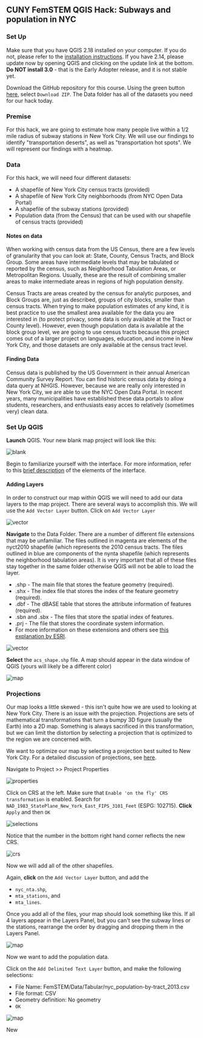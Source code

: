 ## CUNY FemSTEM QGIS Hack: Subways and population in NYC

### Set Up
Make sure that you have QGIS 2.18 installed on your computer. If you do not, please refer to the [installation instructions](https://github.com/michellejm/Intro-QGIS-CUNY-FemSTEM/Install-QGIS.md). If you have 2.14, please update now by opening QGIS and clicking on the update link at the bottom. **Do NOT install 3.0** - that is the Early Adopter release, and it is not stable yet.

Download the GitHub repository for this course. Using the green button [here](https://github.com/michellejm/Intro-QGIS-CUNY-FemSTEM), select `Download ZIP`. The Data folder has all of the datasets you need for our hack today. 

### Premise

For this hack, we are going to estimate how many people live within a 1/2 mile radius of subway stations in New York City. We will use our findings to identify "transportation deserts", as well as "transportation hot spots". We will represent our findings with a heatmap. 

### Data 

For this hack, we will need four different datasets:
- A shapefile of New York City census tracts (provided)
- A shapefile of New York City neighborhoods (from NYC Open Data Portal)
- A shapefile of the subway stations (provided)
- Population data (from the Census) that can be used with our shapefile of census tracts (provided)

#### Notes on data

When working with census data from the US Census, there are a few levels of granularity that you can look at: State, County, Census Tracts, and Block Group. Some areas have intermediate levels that may be tabulated or reported by the census, such as Neighborhood Tabulation Areas, or Metropolitan Regions. Usually, these are the result of combining smaller areas to make intermediate areas in regions of high population density. 

Census Tracts are areas created by the census for analytic purposes, and Block Groups are, just as described, groups of city blocks, smaller than census tracts. When trying to make population estimates of any kind, it is best practice to use the smallest area available for the data you are interested in (to protect privacy, some data is only available at the Tract or County level). However, even though population data is available at the block group level, we are going to use census tracts because this project comes out of a larger project on languages, education, and income in New York City, and those datasets are only available at the census tract level. 

#### Finding Data
Census data is published by the US Government in their annual American Community Survey Report. You can find historic census data by doing a data query at NHGIS. However, because we are really only interested in New York City, we are able to use the NYC Open Data Portal. In recent years, many municipalities have established these data portals to allow students, researchers, and enthusiasts easy acces to relatively (sometimes very) clean data. 



### Set Up QGIS

**Launch** QGIS. Your new blank map project will look like this:

![blank](https://github.com/CenterForSpatialResearch/MappingForTheUrbanHumanities_2018/blob/master/Images/mappingdata01_01.png)

Begin to familiarize yourself with the interface. For more information, refer to this [brief description](https://github.com/CenterForSpatialResearch/MappingForTheUrbanHumanities/blob/master/Resources/QGIS_InterfaceDescription.md) of the elements of the interface. 

#### Adding Layers

In order to construct our map within QGIS we will need to add our data layers to the map project. There are several ways to accomplish this. We will use the `Add Vector Layer` button. Click on `Add Vector Layer`

![vector](https://github.com/CenterForSpatialResearch/MappingForTheUrbanHumanities_2018/blob/master/Images/mappingdata01_02.png)

**Navigate** to the Data Folder. There are a number of different file extensions that may be unfamiliar. The files outlined in magenta are elements of the nyct2010 shapefile (which represents the 2010 census tracts. The files outlined in blue are components of the nynta shapefile (which represents the neighborhood tabulation areas). It is very important that all of these files stay together in the same folder otherwise QGIS will not be able to load the layer.

* .shp - The main file that stores the feature geometry (required).
* .shx - The index file that stores the index of the feature geometry (required).
* .dbf - The dBASE table that stores the attribute information of features (required).
* .sbn and .sbx - The files that store the spatial index of features.
* .prj - The file that stores the coordinate system information.
* For more information on these extensions and others see [this explanation by ESRI](http://webhelp.esri.com/arcgisdesktop/9.2/index.cfm?TopicName=Shapefile_file_extensions).

![vector](https://github.com/michellejm/Intro-QGIS-CUNY-FemSTEM/blob/master/Images/femstem01_01.png) 

**Select** the `acs_shape.shp` file. A map should appear in the data window of QGIS (yours will likely be a different color)

![map](https://github.com/michellejm/Intro-QGIS-CUNY-FemSTEM/blob/master/Images/femstem01_02.png)


### Projections

Our map looks a little skewed - this isn't quite how we are used to looking at New York City. There is an issue with the projection. Projections are sets of mathematical transformations that turn a bumpy 3D figure (usually the Earth) into a 2D map. Something is always sacrificed in this transformation, but we can limit the distortion by selecting a projection that is optimized to the region we are concerned with. 

We want to optimize our map by selecting a projection best suited to New York City. For a detailed discussion of projections, see [here](http://www.geo.hunter.cuny.edu/~jochen/gtech201/lectures/lec6concepts/map%20coordinate%20systems/how%20to%20choose%20a%20projection.htm). 

Navigate to Project >> Project Properties

![properties](https://github.com/michellejm/Intro-QGIS-CUNY-FemSTEM/blob/master/Images/femstem01_06.png)

Click on CRS at the left. Make sure that `Enable 'on the fly' CRS transformation` is enabled. Search for `NAD_1983_StatePlane_New_York_East_FIPS_3101_Feet` (ESPG: 102715). **Click** `Apply` and then `OK`

![selections](https://github.com/michellejm/Intro-QGIS-CUNY-FemSTEM/blob/master/Images/femstem01_07.png)

Notice that the number in the bottom right hand corner reflects the new CRS. 

![crs](https://github.com/michellejm/Intro-QGIS-CUNY-FemSTEM/blob/master/Images/femstem01_08.png)

Now we will add all of the other shapefiles. 

Again, **click** on the `Add Vector Layer` button, and add the 
* `nyc_nta.shp`,  
* `mta_stations`, and 
* `mta_lines`.


Once you add all of the files, your map should look something like this. If all 4 layers appear in the Layers Panel, but you can't see the subway lines or the stations, rearrange the order by dragging and dropping them in the Layers Panel.

![map](https://github.com/michellejm/Intro-QGIS-CUNY-FemSTEM/blob/master/Images/femstem01_09.png)

Now we want to add the population data. 

Click on the `Add Delimited Text Layer` button, and make the following selections:
* File Name: FemSTEM/Data/Tabular/nyc_population-by-tract_2013.csv
* File format: CSV
* Geometry definition: No geometry
* `OK`

![map](https://github.com/michellejm/Intro-QGIS-CUNY-FemSTEM/blob/master/Images/femstem01_10.png) 

New





















